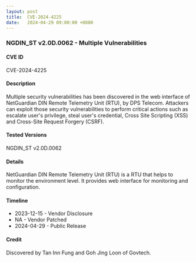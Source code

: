 ```yaml
---
layout: post
title:  CVE-2024-4225
date:   2024-04-29 09:00:00 +0800
---
```


### NGDIN_ST v2.0D.0062 - Multiple Vulnerabilities

#### CVE ID

CVE-2024-4225

#### Description


Multiple security vulnerabilities has been discovered in the web interface of NetGuardian DIN Remote Telemetry Unit (RTU), by DPS Telecom. Attackers can exploit those security vulnerabilities to perform critical actions such as escalate user's privilege, steal user's credential, Cross Site Scripting (XSS) and Cross-Site Request Forgery (CSRF).

#### Tested Versions

NGDIN_ST v2.0D.0062

#### Details

NetGuardian DIN Remote Telemetry Unit (RTU) is a RTU that helps to monitor the environment level. It provides web interface for monitoring and configuration.

#### Timeline

* 2023-12-15 - Vendor Disclosure
* NA		 - Vendor Patched
* 2024-04-29 - Public Release

#### Credit

Discovered by Tan Inn Fung and Goh Jing Loon of Govtech.
